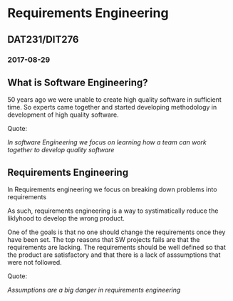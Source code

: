 # Requirements Engineering
## DAT231/DIT276
### 2017-08-29

## What is Software Engineering?
50 years ago we were unable to create high quality software in sufficient time. So experts came together and started developing methodology in development of high quality software.

Quote:

*In software Engineering we focus on learning how a team can work together to develop quality software*

## Requirements Engineering
In Requirements engineering we focus on breaking down problems into requirements

As such, requirements engineering is a way to systimatically reduce the liklyhood to develop the wrong product.

One of the goals is that no one should change the requirements once they have been set.
The top reasons that SW projects fails are that the requirements are lacking. The requirements should be well defined so that the product are satisfactory and that there is a lack of asssumptions that were not followed.

Quote:

*Assumptions are a big danger in requirements engineering*
